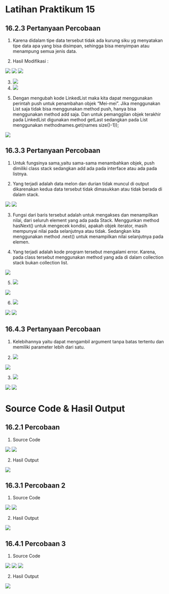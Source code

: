 # Latihan Praktikum 15

## 16.2.3 Pertanyaan Percobaan
1. Karena didalam tipe data tersebut tidak ada kurung siku yg menyatakan tipe
data apa yang bisa disimpan, sehingga bisa menyimpan atau menampung semua jenis
data.

2. Hasil Modifikasi :
<img src = "11.jpg">

<img src = "12.jpg">

<img src = "13.jpg">

3. <img src = "14.jpg">

4. <img src = "15.jpg">

5. Dengan mengubah kode LinkedList maka kita dapat menggunakan perintah push untuk penambahan objek “Mei-mei”. Jika menggunakan List saja tidak bisa menggunakan method push, hanya bisa menggunakan method add saja. Dan untuk pemanggilan objek terakhir pada LinkedList digunakan method getLast sedangkan pada List menggunakan methodnames.get(names size()-1));
<img src = "16.jpg">

## 16.3.3 Pertanyaan Percobaan
1. Untuk fungsinya sama,yaitu sama-sama menambahkan objek, push dimiliki class stack sedangkan add ada pada interface atau ada pada listnya.

2. Yang terjadi adalah data melon dan durian tidak muncul di output dikarenakan kedua data tersebut tidak dimasukkan atau tidak berada di dalam stack.
<img src = "17.jpg">

<img src = "18.jpg">

3. Fungsi dari baris tersebut adalah untuk mengakses dan menampilkan nilai, dari seluruh element yang ada pada Stack. Menggunkan method hasNext() untuk mengecek kondisi, apakah objek iterator, masih mempunyai nilai pada selanjutnya atau tidak. Sedangkan kita menggunakan method .next() untuk menampilkan nilai selanjutnya pada elemen.

4. Yang terjadi adalah kode program tersebut mengalami error. Karena, pada class tersebut menggunakan method yang ada di dalam collection stack bukan collection list.
<img src = "19.jpg">

5. <img src = "20.jpg">

<img src = "21.jpg">

6. <img src = "23.jpg">

<img src = "22.jpg">

<img src = "24.jpg">

## 16.4.3 Pertanyaan Percobaan
1.  Kelebihannya yaitu dapat mengambil argument tanpa batas tertentu dan memiliki parameter lebih dari satu.

2. <img src = "25.jpg">

<img src = "26.jpg">

3. <img src = "27.jpg">

<img src = "28.jpg">

<img src = "29.jpg">

# Source Code & Hasil Output
## 16.2.1 Percobaan
1. Source Code

<img src = "1.jpg">

<img src = "2.jpg">

2. Hasil Output

<img src = "3.jpg">

## 16.3.1 Percobaan 2
1. Source Code
<img src = "4.jpg">

<img src = "5.jpg">

2. Hasil Output

<img src = "6.jpg">

## 16.4.1 Percobaan 3
1. Source Code
<img src = "7.jpg">

<img src = "8.jpg">

<img src = "9.jpg">

2. Hasil Output

<img src = "10.jpg">

